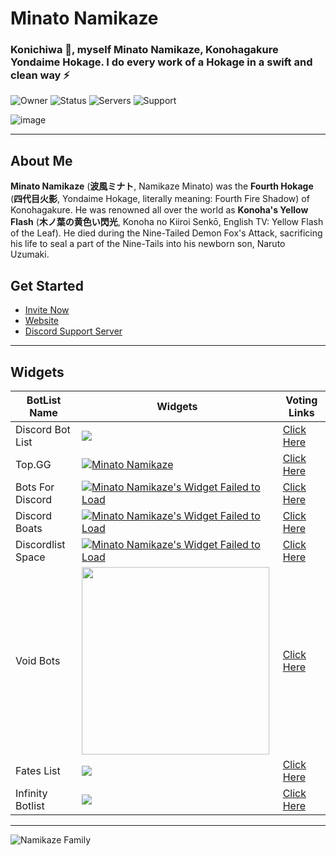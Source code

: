 # **Minato Namikaze**

### Konichiwa 👋, myself Minato Namikaze, Konohagakure Yondaime Hokage. I do every work of a Hokage in a swift and clean way ⚡


![Owner](https://api.discordlist.space/v2/bots/779559821162315787/badge?property=owner&style=for-the-badge&color=orange) ![Status](https://top.gg/api/widget/status/779559821162315787.svg)  ![Servers](https://top.gg/api/widget/servers/779559821162315787.svg) ![Support](https://api.discordlist.space/v2/bots/779559821162315787/badge?property=support&style=flat-square&color=orange) 

![image](https://i.imgur.com/FzgLCHM.jpeg)

***

## About Me

**Minato Namikaze** (**波風ミナト**, Namikaze Minato) was the **Fourth Hokage** (**四代目火影**, Yondaime Hokage, literally meaning: Fourth Fire Shadow) of Konohagakure. He was renowned all over the world as **Konoha's Yellow Flash** (**木ノ葉の黄色い閃光**, Konoha no Kiiroi Senkō, English TV: Yellow Flash of the Leaf). He died during the Nine-Tailed Demon Fox's Attack, sacrificing his life to seal a part of the Nine-Tails into his newborn son, Naruto Uzumaki.


## Get Started

- [Invite Now ](https://discord.com/oauth2/authorize?client_id=779559821162315787&permissions=8&redirect_uri=https%3A%2F%2Fminatonamikaze-invites.herokuapp.com%2Finvite&scope=applications.commands%20bot&response_type=code&state=cube12345%3F%2FDiscord%20Bot%20List%20%28Description%29)
- [Website](https://minato-namikaze.rtfd.io)
- [Discord Support Server](https://discord.gg/g9zQbjE73K)

***

## Widgets

BotList Name     | Widgets       | Voting Links
------------     | ------------- | ------------- 
Discord Bot List | <a href="https://discordbotlist.com/bots/779559821162315787" target="_blank"><img src="https://discordbotlist.com/api/v1/bots/779559821162315787/widget"></a> | [Click Here](https://discordbotlist.com/bots/minato-namikaze/upvote)
Top.GG           | <a href="https://top.gg/bot/779559821162315787"  target="_blank"><img src="https://top.gg/api/widget/779559821162315787.svg" alt="Minato Namikaze" /></a> | [Click Here](https://top.gg/bot/779559821162315787/vote)
Bots For Discord | <a href="https://discords.com/bots/bots/779559821162315787" target="_blank"><img src="https://discords.com/bots/api/bot/779559821162315787/widget" title="Visit Minato Namikaze listed on Discords.com!" alt="Minato Namikaze's Widget Failed to Load" /></a> | [Click Here](https://discords.com/bots/bot/779559821162315787/vote)
Discord Boats    | <a href="https://discord.boats/bot/779559821162315787" target="_blank"><img src="https://discord.boats/api/widget/779559821162315787" title="Visit Minato Namikaze listed on Discord Boats!" alt="Minato Namikaze's Widget Failed to Load" /></a>  | [Click Here](https://discord.boats/bot/779559821162315787)
Discordlist Space | <a href="https://discordlist.space/bot/779559821162315787" target="_blank"><img src="https://api.discordlist.space/v2/bots/779559821162315787/widget?background=7289DA&radius=6" title="Visit Minato Namikaze listed on Discordlist Space!" alt="Minato Namikaze's Widget Failed to Load" /></a> | [Click Here](https://discordlist.space/bot/779559821162315787/upvote)
Void Bots        | <a href="https://voidbots.net/bot/779559821162315787" target="_blank"><img src="https://voidbots.net/api/embed/779559821162315787?theme=dark" width="300" /></a> | [Click Here](https://voidbots.net/bot/779559821162315787/vote)
Fates List       | <a href="https://fateslist.xyz/bot/779559821162315787" target="_blank"><img src="https://fateslist.xyz/api/bots/779559821162315787/widget?format=png" /></a> | [Click Here](https://fateslist.xyz/bot/779559821162315787/vote)
Infinity Botlist       | <a href="https://botlist.site/bots/779559821162315787" target="_blank"><img src="https://infinitybotlist.com/bots/779559821162315787/widget?size=large" /></a> | [Click Here](https://infinitybotlist.com/bots/779559821162315787/vote)

***

![Namikaze Family](https://media.discordapp.net/attachments/777918705098686465/813086521481232414/image0.jpg)

